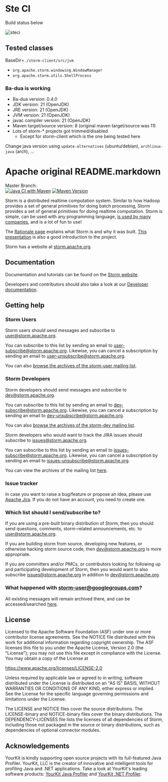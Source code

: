 # Ste CI

Build status below

![steci](https://github.com/StefanoBelli/storm/actions/workflows/ste-ci.yml/badge.svg)

## Tested classes

BaseDir=``./storm-client/src/jvm``

 * ``org.apache.storm.windowing.WindowManager``
 * ``org.apache.storm.utils.ShellProcess``

### Ba-dua is working

 * Ba-dua version: 0.4.0
 * JDK version: 21 (OpenJDK)
 * JRE version: 21 (OpenJDK)
 * JVM version: 21 (OpenJDK)
 * javac compiler version: 21 (OpenJDK)
 * Maven target/source version: 8 (original maven target/source was 11)
 * Lots of storm-\* projects got trimmed/disabled
   - Except for storm-client which is the one being tested here

 Change java version using ``update-alternatives`` (ubuntu/debian), ``archlinux-java`` (arch), ...

# Apache original README.markdown

Master Branch:  
[![Java CI with Maven](https://github.com/apache/storm/actions/workflows/maven.yaml/badge.svg)](https://github.com/apache/storm/actions/workflows/maven.yaml)
[![Maven Version](https://maven-badges.herokuapp.com/maven-central/org.apache.storm/storm-core/badge.svg)](https://search.maven.org/#search|gav|1|g:"org.apache.storm"%20AND%20a:"storm-core")
 
Storm is a distributed realtime computation system. Similar to how Hadoop provides a set of general primitives for doing batch processing, Storm provides a set of general primitives for doing realtime computation. Storm is simple, can be used with any programming language, [is used by many companies](https://storm.apache.org/Powered-By.html), and is a lot of fun to use!

The [Rationale page](https://storm.apache.org/documentation/Rationale.html) explains what Storm is and why it was built. [This presentation](https://vimeo.com/40972420) is also a good introduction to the project.

Storm has a website at [storm.apache.org](https://storm.apache.org). 

## Documentation

Documentation and tutorials can be found on the [Storm website](https://storm.apache.org/documentation/Home.html).

Developers and contributors should also take a look at our [Developer documentation](DEVELOPER.md).
 

## Getting help

### Storm Users
Storm users should send messages and subscribe to [user@storm.apache.org](mailto:user@storm.apache.org).

You can subscribe to this list by sending an email to [user-subscribe@storm.apache.org](mailto:user-subscribe@storm.apache.org). Likewise, you can cancel a subscription by sending an email to [user-unsubscribe@storm.apache.org](mailto:user-unsubscribe@storm.apache.org).

You can also [browse the archives of the storm-user mailing list](https://mail-archives.apache.org/mod_mbox/storm-user/).

### Storm Developers
Storm developers should send messages and subscribe to [dev@storm.apache.org](mailto:dev@storm.apache.org).

You can subscribe to this list by sending an email to [dev-subscribe@storm.apache.org](mailto:dev-subscribe@storm.apache.org). Likewise, you can cancel a subscription by sending an email to [dev-unsubscribe@storm.apache.org](mailto:dev-unsubscribe@storm.apache.org).

You can also [browse the archives of the storm-dev mailing list](https://mail-archives.apache.org/mod_mbox/storm-dev/).

Storm developers who would want to track the JIRA issues should subscribe to [issues@storm.apache.org](mailto:issues@storm.apache.org).

You can subscribe to this list by sending an email to [issues-subscribe@storm.apache.org](mailto:issues-subscribe@storm.apache.org). Likewise, you can cancel a subscription by sending an email to [issues-unsubscribe@storm.apache.org](mailto:issues-unsubscribe@storm.apache.org).

You can view the archives of the mailing list [here](https://mail-archives.apache.org/mod_mbox/storm-issues/).

### Issue tracker
In case you want to raise a bug/feature or propose an idea, please use [Apache Jira](https://issues.apache.org/jira/projects/STORM).
If you do not have an account, you need to create one.

### Which list should I send/subscribe to?
If you are using a pre-built binary distribution of Storm, then you should send questions, comments, storm-related announcements, etc. to [user@storm.apache.org](mailto:user@storm.apache.org).

If you are building storm from source, developing new features, or otherwise hacking storm source code, then [dev@storm.apache.org](mailto:dev@storm.apache.org) is more appropriate.

If you are committers and/or PMCs, or contributors looking for following up and participating development of Storm, then you would want to also subscribe [issues@storm.apache.org](issues@storm.apache.org) in addition to [dev@storm.apache.org](dev@storm.apache.org).

### What happened with storm-user@googlegroups.com?
All existing messages will remain archived there, and can be accessed/searched [here](https://groups.google.com/forum/#!forum/storm-user).

## License

Licensed to the Apache Software Foundation (ASF) under one
or more contributor license agreements.  See the NOTICE file
distributed with this work for additional information
regarding copyright ownership.  The ASF licenses this file
to you under the Apache License, Version 2.0 (the
"License"); you may not use this file except in compliance
with the License.  You may obtain a copy of the License at

  https://www.apache.org/licenses/LICENSE-2.0

Unless required by applicable law or agreed to in writing,
software distributed under the License is distributed on an
"AS IS" BASIS, WITHOUT WARRANTIES OR CONDITIONS OF ANY
KIND, either express or implied.  See the License for the
specific language governing permissions and limitations
under the License.

The LICENSE and NOTICE files cover the source distributions. The LICENSE-binary and NOTICE-binary files cover the binary distributions. The DEPENDENCY-LICENSES file lists the licenses of all dependencies of Storm, including those not packaged in the source or binary distributions, such as dependencies of optional connector modules.

## Acknowledgements

YourKit is kindly supporting open source projects with its full-featured Java Profiler. YourKit, LLC is the creator of innovative and intelligent tools for profiling Java and .NET applications. Take a look at YourKit's leading software products: [YourKit Java Profiler](https://www.yourkit.com/java/profiler/index.jsp) and [YourKit .NET Profiler](https://www.yourkit.com/.net/profiler/index.jsp).

